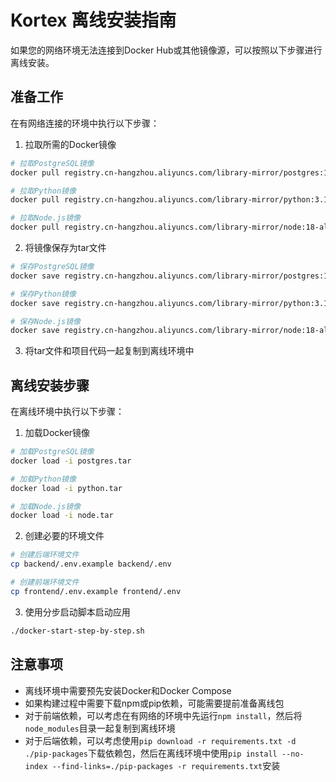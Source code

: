 # Kortex 离线安装指南

如果您的网络环境无法连接到Docker Hub或其他镜像源，可以按照以下步骤进行离线安装。

## 准备工作

在有网络连接的环境中执行以下步骤：

1. 拉取所需的Docker镜像

```bash
# 拉取PostgreSQL镜像
docker pull registry.cn-hangzhou.aliyuncs.com/library-mirror/postgres:14

# 拉取Python镜像
docker pull registry.cn-hangzhou.aliyuncs.com/library-mirror/python:3.10-slim

# 拉取Node.js镜像
docker pull registry.cn-hangzhou.aliyuncs.com/library-mirror/node:18-alpine
```

2. 将镜像保存为tar文件

```bash
# 保存PostgreSQL镜像
docker save registry.cn-hangzhou.aliyuncs.com/library-mirror/postgres:14 -o postgres.tar

# 保存Python镜像
docker save registry.cn-hangzhou.aliyuncs.com/library-mirror/python:3.10-slim -o python.tar

# 保存Node.js镜像
docker save registry.cn-hangzhou.aliyuncs.com/library-mirror/node:18-alpine -o node.tar
```

3. 将tar文件和项目代码一起复制到离线环境中

## 离线安装步骤

在离线环境中执行以下步骤：

1. 加载Docker镜像

```bash
# 加载PostgreSQL镜像
docker load -i postgres.tar

# 加载Python镜像
docker load -i python.tar

# 加载Node.js镜像
docker load -i node.tar
```

2. 创建必要的环境文件

```bash
# 创建后端环境文件
cp backend/.env.example backend/.env

# 创建前端环境文件
cp frontend/.env.example frontend/.env
```

3. 使用分步启动脚本启动应用

```bash
./docker-start-step-by-step.sh
```

## 注意事项

- 离线环境中需要预先安装Docker和Docker Compose
- 如果构建过程中需要下载npm或pip依赖，可能需要提前准备离线包
- 对于前端依赖，可以考虑在有网络的环境中先运行`npm install`，然后将`node_modules`目录一起复制到离线环境
- 对于后端依赖，可以考虑使用`pip download -r requirements.txt -d ./pip-packages`下载依赖包，然后在离线环境中使用`pip install --no-index --find-links=./pip-packages -r requirements.txt`安装
